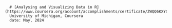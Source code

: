 
      # [Analysing and Visualizing Data in R](https://www.coursera.org/account/accomplishments/certificate/ZWQQ6KXYCZRP)
      University of Michigan, Coursera
      date: May, 2024
